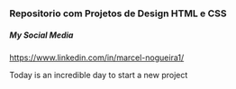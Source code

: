 ### Repositorio com Projetos de Design HTML e CSS

##### My Social Media

https://www.linkedin.com/in/marcel-nogueira1/

Today is an incredible day to start a new project
